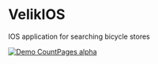# VelikIOS
IOS application for searching bicycle stores

[![Demo CountPages alpha](https://media.giphy.com/media/JBDmQ4NkPa6SQ/giphy.gif)](https://youtu.be/shGkOqNCOPk)
